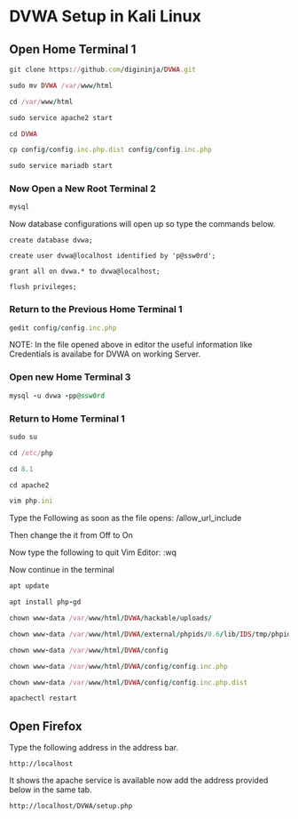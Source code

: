 # DVWA Setup in Kali Linux

## Open Home Terminal 1

```ruby
git clone https://github.com/digininja/DVWA.git
```

```ruby
sudo mv DVWA /var/www/html
```

```ruby
cd /var/www/html
```

```ruby
sudo service apache2 start
```

```ruby
cd DVWA
```

```ruby
cp config/config.inc.php.dist config/config.inc.php
```

```ruby
sudo service mariadb start
```

### Now Open a New Root Terminal 2

```ruby
mysql
```

Now database configurations will open up so type the commands below.

```
create database dvwa;
```

```
create user dvwa@localhost identified by 'p@ssw0rd';
```

```
grant all on dvwa.* to dvwa@localhost;
```

```
flush privileges;
```

### Return to the Previous Home Terminal 1

```ruby
gedit config/config.inc.php
```

NOTE: In the file opened above in editor the useful information like Credentials is availabe for DVWA on working Server.

### Open new Home Terminal 3

```ruby
mysql -u dvwa -pp@ssw0rd
```

### Return to Home Terminal 1

```ruby
sudo su
```

```ruby
cd /etc/php
```

```ruby
cd 8.1
```

```ruby
cd apache2
```

```ruby
vim php.ini
```

Type the Following as soon as the file opens: /allow_url_include

Then change the it from Off to On

Now type the following to quit Vim Editor: :wq

Now continue in the terminal

```ruby
apt update
```

```ruby
apt install php-gd
```

```ruby
chown www-data /var/www/html/DVWA/hackable/uploads/
```

```ruby
chown www-data /var/www/html/DVWA/external/phpids/0.6/lib/IDS/tmp/phpids_log.txt
```

```ruby
chown www-data /var/www/html/DVWA/config
```

```ruby
chown www-data /var/www/html/DVWA/config/config.inc.php
```

```ruby
chown www-data /var/www/html/DVWA/config/config.inc.php.dist
```

```ruby
apachectl restart
```

## Open Firefox

Type the following address in the address bar.

```
http://localhost
```

It shows the apache service is available now add the address provided below in the same tab.

```
http://localhost/DVWA/setup.php
```
